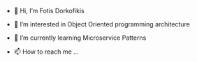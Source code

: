 - 👋 Hi, I’m Fotis Dorkofikis
- 👀 I’m interested in Object Oriented programming architecture
- 🌱 I’m currently learning Microservice Patterns

- 📫 How to reach me ...

<!---
fdorkofikis/fdorkofikis is a ✨ special ✨ repository because its `README.md` (this file) appears on your GitHub profile.
You can click the Preview link to take a look at your changes.
--->
